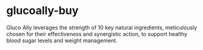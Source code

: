 # glucoally-buy
Gluco Ally leverages the strength of 10 key natural ingredients, meticulously chosen for their effectiveness and synergistic action, to support healthy blood sugar levels and weight management.
